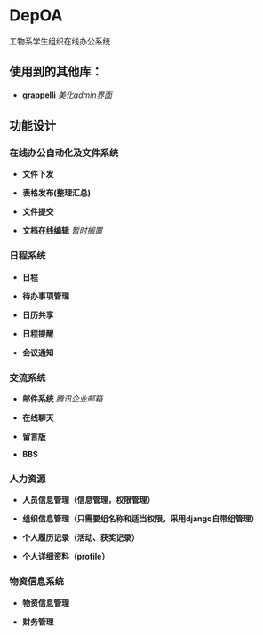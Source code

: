 DepOA
=====

工物系学生组织在线办公系统


## 使用到的其他库：

* **grappelli**  *美化admin界面*


## 功能设计


### 在线办公自动化及文件系统

* **文件下发**

* **表格发布(整理汇总)**

* **文件提交**

* **文档在线编辑** *暂时搁置*


### 日程系统

* **日程**

* **待办事项管理**

* **日历共享**

* **日程提醒**

* **会议通知**


### 交流系统

* **邮件系统** *腾讯企业邮箱*

* **在线聊天**

* **留言版**

* **BBS**


### 人力资源

* **人员信息管理（信息管理，权限管理）**

* **组织信息管理（只需要组名称和适当权限，采用django自带组管理）**

* **个人履历记录（活动、获奖记录）**

* **个人详细资料（profile）**


### 物资信息系统

* **物资信息管理**

* **财务管理**
